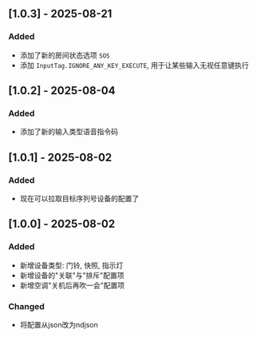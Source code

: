 ## [1.0.3] - 2025-08-21
### Added
- 添加了新的房间状态选项 `SOS`
- 添加 `InputTag.IGNORE_ANY_KEY_EXECUTE`, 用于让某些输入无视任意键执行

## [1.0.2] - 2025-08-04
### Added
- 添加了新的输入类型语音指令码

## [1.0.1] - 2025-08-02
### Added
- 现在可以拉取目标序列号设备的配置了

## [1.0.0] - 2025-08-02
### Added
- 新增设备类型: 门铃, 快照, 指示灯
- 新增设备的"关联"与"排斥"配置项
- 新增空调"关机后再吹一会"配置项

### Changed
- 将配置从json改为ndjson